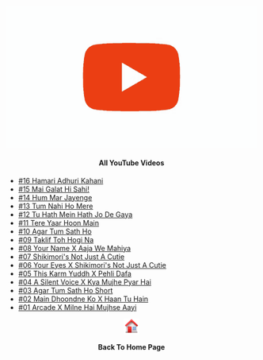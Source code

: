 <img src="https://github.com/ikx7a/ikx7a/blob/main/Gif/YouTube.gif">


<h4 align="center"> All YouTube Videos </h4>

- <a href="https://youtu.be/XBN-I6VfThI"> #16 Hamari Adhuri Kahani </a>
- <a href="https://youtu.be/7UD06SFmzKs"> #15 Mai Galat Hi Sahi! </a>
- <a href="https://youtu.be/27bbuFbvIRk"> #14 Hum Mar Jayenge </a>
- <a href="https://youtu.be/7bXFik9G4tU"> #13 Tum Nahi Ho Mere </a>
- <a href="https://youtu.be/Mka0L8BgBDc"> #12 Tu Hath Mein Hath Jo De Gaya </a>
- <a href="https://youtu.be/ggcC77Z3zaM"> #11 Tere Yaar Hoon Main </a>
- <a href="https://youtu.be/RxrKuso8jnM"> #10 Agar Tum Sath Ho </a>
- <a href="https://youtu.be/YDn9v1yc-zw"> #09 Taklif Toh Hogi Na </a>
- <a href="https://youtu.be/T8LCMQPI22c"> #08 Your Name X Aaja We Mahiya </a>
- <a href="https://youtu.be/WVtBu8CpjNE"> #07 Shikimori's Not Just A Cutie </a>
- <a href="https://youtu.be/6yytLxJ2I-U"> #06 Your Eyes X Shikimori's Not Just A Cutie </a>
- <a href="https://youtube.com/shorts/TZreH8u2MME?feature=share"> #05 This Karm Yuddh X Pehli Dafa </a>
- <a href="https://youtu.be/bC65YELMZwY"> #04 A Silent Voice X Kya Mujhe Pyar Hai </a>
- <a href="https://youtube.com/shorts/rWywqULaOi8?feature=share"> #03 Agar Tum Sath Ho Short </a>
- <a href="https://youtube.com/shorts/Vc_RlMK9nQQ?feature=share"> #02 Main Dhoondne Ko  X Haan Tu Hain </a>
- <a href="https://youtu.be/z52i5FfocqI"> #01 Arcade X Milne Hai Mujhse Aayi</a>

<div align="center">
<a href="https://github.com/ikx7a/YouTube"><img width="32px" alt="Patreon" title="Home" src="https://github.com/ikx7a/ikx7a/blob/main/Photos/icons8-home-94.png"/></a>

**Back To Home Page**
</div>
